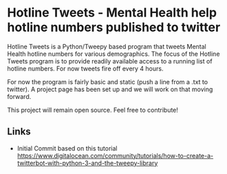 Hotline Tweets - Mental Health help hotline numbers published to twitter
==================================================================

Hotline Tweets is a Python/Tweepy based program that tweets Mental Health hotline numbers for various demographics. The focus of the Hotline Tweets program is to provide readily available access to a running list of hotline numbers. For now tweets fire off every 4 hours.  

For now the program is fairly basic and static (push a line from a .txt to twitter).  A project page has been set up and we will work on that moving forward.

This project will remain open source.  Feel free to contribute!



Links
-----

- Initial Commit based on this tutorial <https://www.digitalocean.com/community/tutorials/how-to-create-a-twitterbot-with-python-3-and-the-tweepy-library>
